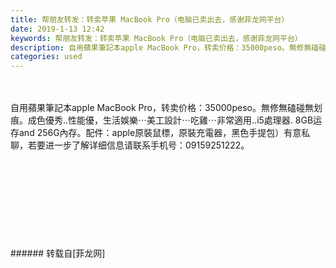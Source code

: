 ```yaml
---
title: 帮朋友转发：转卖苹果 MacBook Pro（电脑已卖出去，感谢菲龙网平台）
date: 2019-1-13 12:42
keywords: 帮朋友转发：转卖苹果 MacBook Pro（电脑已卖出去，感谢菲龙网平台）
description: 自用蘋果筆記本apple MacBook Pro，转卖价格：35000peso。無修無磕碰無划痕。成色優秀..性能優，生活娛樂⋯美工設計⋯吃雞⋯非常適用..i5處理器. 8GB运存and 256G內存。配件：apple原裝鼠標，原裝充電器，黑色手提包）有意私聊，若要进一步了解详细信息请联系手机号：09159251222。 
categories: used
---
```

<td class="t_f" id="postmessage_2681619">

<br/>
<br/>
自用蘋果筆記本apple MacBook Pro，转卖价格：35000peso。無修無磕碰無划痕。成色優秀..性能優，生活娛樂⋯美工設計⋯吃雞⋯非常適用..i5處理器. 8GB运存and 256G內存。配件：apple原裝鼠標，原裝充電器，黑色手提包）有意私聊，若要进一步了解详细信息请联系手机号：09159251222。 <br/>
<br/>
<img alt="" border="0" class="zoom" data-cf-modified-a49a03c98c6100ab9dd12684-="" file="http://www.flw.ph/data/appbyme/upload/image/201901/13/ZUXmjUlwyABX.jpg" id="aimg_Dxvz4" lazyloadthumb="1" onclick="" onmouseover="" src="http://www.flw.ph/data/appbyme/upload/image/201901/13/ZUXmjUlwyABX.jpg"/><br/>
<br/>
<img alt="" border="0" class="zoom" data-cf-modified-a49a03c98c6100ab9dd12684-="" file="http://www.flw.ph/data/appbyme/upload/image/201901/13/37MOOXHB5dFE.jpg" id="aimg_ctDe7" lazyloadthumb="1" onclick="" onmouseover="" src="http://www.flw.ph/data/appbyme/upload/image/201901/13/37MOOXHB5dFE.jpg"/><br/>
<br/>
<img alt="" border="0" class="zoom" data-cf-modified-a49a03c98c6100ab9dd12684-="" file="http://www.flw.ph/data/appbyme/upload/image/201901/13/Lagb9PGopi8x.jpg" id="aimg_fjeOo" lazyloadthumb="1" onclick="" onmouseover="" src="http://www.flw.ph/data/appbyme/upload/image/201901/13/Lagb9PGopi8x.jpg"/><br/>
<br/>
<img alt="" border="0" class="zoom" data-cf-modified-a49a03c98c6100ab9dd12684-="" file="http://www.flw.ph/data/appbyme/upload/image/201901/13/QyeZKwYqPdqC.jpg" id="aimg_v4nzS" lazyloadthumb="1" onclick="" onmouseover="" src="http://www.flw.ph/data/appbyme/upload/image/201901/13/QyeZKwYqPdqC.jpg"/><br/>
<br/>
<img alt="" border="0" class="zoom" data-cf-modified-a49a03c98c6100ab9dd12684-="" file="http://www.flw.ph/data/appbyme/upload/image/201901/13/Ofsd8BbuBnnz.jpg" id="aimg_a9p91" lazyloadthumb="1" onclick="" onmouseover="" src="http://www.flw.ph/data/appbyme/upload/image/201901/13/Ofsd8BbuBnnz.jpg"/><br/>
<br/>
<img alt="" border="0" class="zoom" data-cf-modified-a49a03c98c6100ab9dd12684-="" file="http://www.flw.ph/data/appbyme/upload/image/201901/13/GWixd2n1KHII.jpg" id="aimg_zhonC" lazyloadthumb="1" onclick="" onmouseover="" src="http://www.flw.ph/data/appbyme/upload/image/201901/13/GWixd2n1KHII.jpg"/><br/>
<br/>
<img alt="" border="0" class="zoom" data-cf-modified-a49a03c98c6100ab9dd12684-="" file="http://www.flw.ph/data/appbyme/upload/image/201901/13/IKgTpK19czqM.jpg" id="aimg_u135M" lazyloadthumb="1" onclick="" onmouseover="" src="http://www.flw.ph/data/appbyme/upload/image/201901/13/IKgTpK19czqM.jpg"/><br/>
<br/>
<img alt="" border="0" class="zoom" data-cf-modified-a49a03c98c6100ab9dd12684-="" file="http://www.flw.ph/data/appbyme/upload/image/201901/13/pizXcKqDSq4y.jpg" id="aimg_Vvvz7" lazyloadthumb="1" onclick="" onmouseover="" src="http://www.flw.ph/data/appbyme/upload/image/201901/13/pizXcKqDSq4y.jpg"/><br/>
<br/>
</td>
###### 转载自[菲龙网]